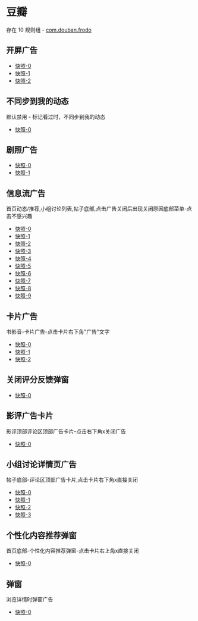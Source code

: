 # 豆瓣

存在 10 规则组 - [com.douban.frodo](/src/apps/com.douban.frodo.ts)

## 开屏广告

- [快照-0](https://gkd-kit.gitee.io/import/12505151)
- [快照-1](https://gkd-kit.gitee.io/import/12505152)
- [快照-2](https://gkd-kit.gitee.io/import/12506164)

## 不同步到我的动态

默认禁用 - 标记看过时，不同步到我的动态

- [快照-0](https://gkd-kit.gitee.io/import/12508777)

## 剧照广告

- [快照-0](https://gkd-kit.gitee.io/import/12509475)
- [快照-1](https://gkd-kit.gitee.io/import/12509476)

## 信息流广告

首页动态/推荐,小组讨论列表,帖子底部,点击广告关闭后出现关闭原因底部菜单-点击不感兴趣

- [快照-0](https://gkd-kit.gitee.io/import/12548016)
- [快照-1](https://gkd-kit.gitee.io/import/12723422)
- [快照-2](https://gkd-kit.gitee.io/import/12547964)
- [快照-3](https://gkd-kit.gitee.io/import/12548011)
- [快照-4](https://gkd-kit.gitee.io/import/12548046)
- [快照-5](https://gkd-kit.gitee.io/import/12548064)
- [快照-6](https://gkd-kit.gitee.io/import/12548450)
- [快照-7](https://gkd-kit.gitee.io/import/12723751)
- [快照-8](https://gkd-kit.gitee.io/import/13062693)
- [快照-9](https://gkd-kit.gitee.io/import/12723569)

## 卡片广告

书影音-卡片广告-点击卡片右下角"广告"文字

- [快照-0](https://gkd-kit.gitee.io/import/12548160)
- [快照-1](https://gkd-kit.gitee.io/import/12548116)
- [快照-2](https://gkd-kit.gitee.io/import/12548131)

## 关闭评分反馈弹窗

- [快照-0](https://gkd-kit.gitee.io/import/12548314)

## 影评广告卡片

影评顶部评论区顶部广告卡片-点击右下角x关闭广告

- [快照-0](https://gkd-kit.gitee.io/import/12548476)

## 小组讨论详情页广告

帖子底部-评论区顶部广告卡片,点击卡片右下角x直接关闭

- [快照-0](https://gkd-kit.gitee.io/import/12674798)
- [快照-1](https://gkd-kit.gitee.io/import/12674842)
- [快照-2](https://gkd-kit.gitee.io/import/12723462)
- [快照-3](https://gkd-kit.gitee.io/import/12723800)

## 个性化内容推荐弹窗

首页底部-个性化内容推荐弹窗-点击卡片右上角x直接关闭

- [快照-0](https://gkd-kit.gitee.io/import/12836798)

## 弹窗

浏览详情时弹窗广告

- [快照-0](https://i.gkd.li/import/13195565)
